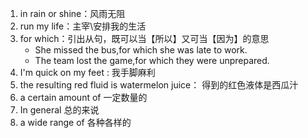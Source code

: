 1. in rain or shine：风雨无阻
2. run my life：主宰\安排我的生活
3. for which：引出从句，既可以当【所以】又可当【因为】的意思
   - She missed the bus,for which she was late to work.
   - The team lost the game,for which they were unprepared.
4. I'm quick on my feet : 我手脚麻利
5. the resulting red fluid is watermelon juice： 得到的红色液体是西瓜汁
6. a certain amount of  一定数量的
7. In general 总的来说
8. a wide range of   各种各样的